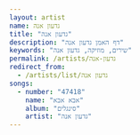 ```yaml
---
layout: artist
name: גדעון אנה
title: "גדעון אנה"
description: "דף האמן גדעון אנה"
keywords: "שירים, מוזיקה, גדעון אנה"
permalink: /artists/גדעון-אנה
redirect_from:
  - /artists/list/גדעון אנה
songs:
  - number: "47418"
    name: "אבא אבא"
    album: "סינגלים"
    artist: "גדעון אנה"
---
```

